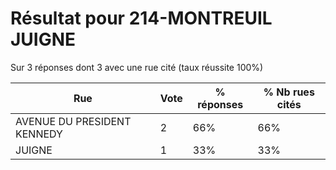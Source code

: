 # Résultat pour 214-MONTREUIL JUIGNE

Sur 3 réponses dont 3 avec une rue cité (taux réussite 100%)

| Rue | Vote | % réponses | % Nb rues cités|
|-----|------|------------|----------------|
| AVENUE DU PRESIDENT KENNEDY | 2 | 66% | 66%|
| JUIGNE | 1 | 33% | 33%|
